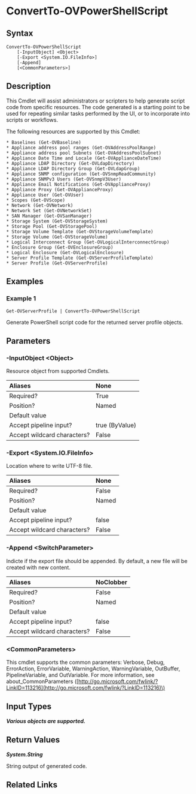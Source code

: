 ﻿---
description: Create PowerShell script from resource.
---

# ConvertTo-OVPowerShellScript

## Syntax

```text
ConvertTo-OVPowerShellScript
    [-InputObject] <Object>
    [-Export <System.IO.FileInfo>]
    [-Append]
    [<CommonParameters>]
```

## Description

This Cmdlet will assist administrators or scripters to help generate script code from specific resources.  The code generated is a starting point to be used for repeating similar tasks performed by the UI, or to incorporate into scripts or workflows.

The following resources are supported by this Cmdlet:

    * Baselines (Get-OVBaseline)
    * Appliance address pool ranges (Get-OVAddressPoolRange)
    * Appliance address pool Subnets (Get-OVAddressPoolSubnet)
    * Appliance Date Time and Locale (Get-OVApplianceDateTime)
    * Appliance LDAP Directory (Get-OVLdapDirectory)
    * Appliance LDAP Directory Group (Get-OVLdapGroup)
    * Appliance SNMP configuration (Get-OVSnmpReadCommunity)
    * Appliance SNMPv3 Users (Get-OVSnmpV3User)
    * Appliance Email Notifications (Get-OVApplianceProxy)
    * Appliance Proxy (Get-OVApplianceProxy)
    * Appliance User (Get-OVUser)
    * Scopes (Get-OVScope)
    * Network (Get-OVNetwork)
    * Network Set (Get-OVNetworkSet)
    * SAN Manager (Get-OVSanManager)
    * Storage System (Get-OVStorageSystem)
    * Storage Pool (Get-OVStoragePool)
    * Storage Volume Template (Get-OVStorageVolumeTemplate)
    * Storage Volume (Get-OVStorageVolume)
    * Logical Interconnect Group (Get-OVLogicalInterconnectGroup)
    * Enclosure Group (Get-OVEnclosureGroup)
    * Logical Enclosure (Get-OVLogicalEnclosure)
    * Server Profile Template (Get-OVServerProfileTemplate)
    * Server Profile (Get-OVServerProfile)

## Examples

###  Example 1 

```text
Get-OVServerProfile | ConvertTo-OVPowerShellScript
```

Generate PowerShell script code for the returned server profile objects.

## Parameters

### -InputObject &lt;Object&gt;

Resource object from supported Cmdlets.

| Aliases | None |
| :--- | :--- |
| Required? | True |
| Position? | Named |
| Default value |  |
| Accept pipeline input? | true (ByValue) |
| Accept wildcard characters? | False |

### -Export &lt;System.IO.FileInfo&gt;

Location where to write UTF-8 file.

| Aliases | None |
| :--- | :--- |
| Required? | False |
| Position? | Named |
| Default value |  |
| Accept pipeline input? | false |
| Accept wildcard characters? | False |

### -Append &lt;SwitchParameter&gt;

Indicte if the export file should be appended.  By default, a new file will be created with new content.

| Aliases | NoClobber |
| :--- | :--- |
| Required? | False |
| Position? | Named |
| Default value |  |
| Accept pipeline input? | false |
| Accept wildcard characters? | False |

### &lt;CommonParameters&gt;

This cmdlet supports the common parameters: Verbose, Debug, ErrorAction, ErrorVariable, WarningAction, WarningVariable, OutBuffer, PipelineVariable, and OutVariable. For more information, see about\_CommonParameters \([http://go.microsoft.com/fwlink/?LinkID=113216](http://go.microsoft.com/fwlink/?LinkID=113216)\)

## Input Types

_**Various objects are supported.**_



## Return Values

_**System.String**_

String output of generated code.

## Related Links

